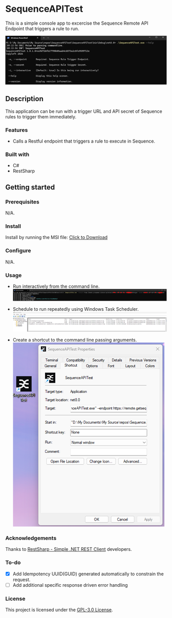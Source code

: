 # SequenceAPITest

This is a simple console app to excercise the Sequence Remote API Endpoint that triggers a rule to run.

![Screenshot](ScreenShot1.png)

## Description

This application can be run with a trigger URL and API secret of Sequence rules to trigger them immediately.

### Features

- Calls a Restful endpoint that triggers a rule to execute in Sequence.

### Built with

- C#
- RestSharp

## Getting started

### Prerequisites

N/A.

### Install

Install by running the MSI file: <a href="SequenceAPITest Installer.msi" download>Click to Download</a>

### Configure

N/A.

### Usage

- Run interactively from the command line.
![Screenshot](UsageScreenShot1.png)

- Schedule to run repeatedly using Windows Task Scheduler.
![Screenshot](UsageScreenShot2.png)

- Create a shortcut to the command line passing arguments.
![Screenshot](UsageScreenShot3.png)

### Acknowledgements

Thanks to [RestSharp - Simple .NET REST Client](https://github.com/restsharp/RestSharp?tab=readme-ov-file#restsharp---simple-net-rest-client) developers.

### To-do

- [X] Add Idempotency UUID(GUID) generated automatically to constrain the request.
- [ ] Add additional specific response driven error handling

### License

This project is licensed under the [GPL-3.0 License](LICENSE.txt).